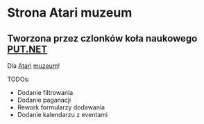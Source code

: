 # Strona Atari muzeum

## Tworzona przez czlonków koła naukowego [PUT.NET](https://net.cs.put.poznan.pl)

Dla [Atari](https://atarimuzeum.pl) [muzeum](https://atarimuzeum.pl)!

TODOs:

-   Dodanie filtrowania
-   Dodanie paganacji
-   Rework formularzy dodawania
-   Dodanie kalendarzu z eventami
